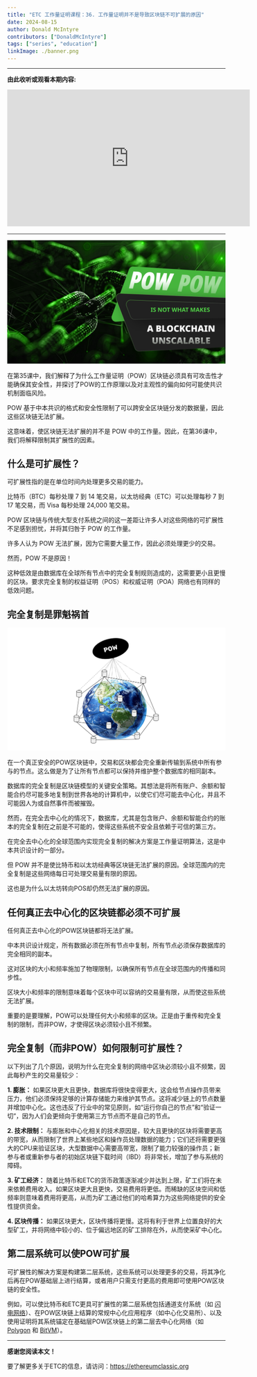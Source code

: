 ```yaml
---
title: "ETC 工作量证明课程：36. 工作量证明并不是导致区块链不可扩展的原因"
date: 2024-08-15
author: Donald McIntyre
contributors: ["DonaldMcIntyre"]
tags: ["series", "education"]
linkImage: ./banner.png
---
```


---
**由此收听或观看本期内容:**

<iframe width="560" height="315" src="https://www.youtube.com/embed/0JC-lgVwayE" title="YouTube video player" frameborder="0" allow="accelerometer; autoplay; clipboard-write; encrypted-media; gyroscope; picture-in-picture; web-share" allowfullscreen></iframe>

---

![](./banner.png)

在第35课中，我们解释了为什么工作量证明（POW）区块链必须具有可攻击性才能确保其安全性，并探讨了POW的工作原理以及对主观性的偏向如何可能使共识机制面临风险。

POW 基于中本共识的格式和安全性限制了可以跨安全区块链分发的数据量，因此这些区块链无法扩展。

这意味着，使区块链无法扩展的并不是 POW 中的工作量。因此，在第36课中，我们将解释限制其扩展性的因素。

## 什么是可扩展性？

可扩展性指的是在单位时间内处理更多交易的能力。

比特币（BTC）每秒处理 7 到 14 笔交易，以太坊经典（ETC）可以处理每秒 7 到 17 笔交易，而 Visa 每秒处理 24,000 笔交易。

POW 区块链与传统大型支付系统之间的这一差距让许多人对这些网络的可扩展性不足感到担忧，并将其归咎于 POW 的工作量。

许多人认为 POW 无法扩展，因为它需要大量工作，因此必须处理更少的交易。

然而，POW 不是原因！

这种低效是由数据库在全球所有节点中的完全复制规则造成的，这需要更小且更慢的区块。要求完全复制的权益证明（POS）和权威证明（POA）网络也有同样的低效问题。

## 完全复制是罪魁祸首

![](./1.png)

在一个真正安全的POW区块链中，交易和区块都会完全重新传输到系统中所有参与的节点。这么做是为了让所有节点都可以保持并维护整个数据库的相同副本。

数据库的完全复制是区块链模型的关键安全策略。其想法是将所有账户、余额和智能合约尽可能多地复制到世界各地的计算机中，以使它们尽可能去中心化，并且不可能因人为或自然事件而被摧毁。

然而，在完全去中心化的情况下，数据库，尤其是包含账户、余额和智能合约的账本的完全复制在之前是不可能的，使得这些系统不安全且依赖于可信的第三方。

在完全去中心化的全球范围内实现完全复制的解决方案是工作量证明算法，这是中本共识设计的一部分。

但 POW 并不是使比特币和以太坊经典等区块链无法扩展的原因。全球范围内的完全复制是这些网络每日可处理交易量有限的原因。

这也是为什么以太坊转向POS却仍然无法扩展的原因。

## 任何真正去中心化的区块链都必须不可扩展

任何真正去中心化的POW区块链都将无法扩展。

中本共识设计规定，所有数据必须在所有节点中复制，所有节点必须保存数据库的完全相同的副本。

这对区块的大小和频率施加了物理限制，以确保所有节点在全球范围内的传播和同步性。

区块大小和频率的限制意味着每个区块中可以容纳的交易量有限，从而使这些系统无法扩展。

重要的是要理解，POW可以处理任何大小和频率的区块。正是由于重传和完全复制的限制，而非POW，才使得区块必须较小且不频繁。

## 完全复制（而非POW）如何限制可扩展性？

以下列出了几个原因，说明为什么在完全复制的网络中区块必须较小且不频繁，因此每秒产生的交易量较少：

**1. 膨胀：** 如果区块更大且更快，数据库将很快变得更大，这会给节点操作员带来压力，他们必须保持足够的计算存储能力来维护其节点。这将减少链上的节点数量并增加中心化。这也违反了行业中的常见原则，如“运行你自己的节点”和“验证一切”，因为人们会更倾向于使用第三方节点而不是自己的节点。

**2. 技术限制：** 与膨胀和中心化相关的技术原因是，较大且更快的区块将需要更高的带宽，从而限制了世界上某些地区和操作员处理数据的能力；它们还将需要更强大的CPU来验证区块，大型数据中心需要高带宽，限制了能力较强的操作员；新参与者或重新参与者的初始区块链下载时间（IBD）将非常长，增加了参与系统的障碍。

**3. 矿工经济：** 随着比特币和ETC的货币政策逐渐减少并达到上限，矿工们将在未来依赖费用收入。如果区块更大且更快，交易费用将更低。而稀缺的区块空间和低频率则意味着费用将更高，从而为矿工通过他们的哈希算力为这些网络提供的安全性提供资金。

**4. 区块传播：** 如果区块更大，区块传播将更慢。这将有利于世界上位置良好的大型矿工，并将网络中较小的、位于偏远地区的矿工排除在外，从而使采矿中心化。

## 第二层系统可以使POW可扩展

可扩展性的解决方案是构建第二层系统，这些系统可以处理更多的交易，将其净化后再在POW基础层上进行结算，或者用户只需支付更高的费用即可使用POW区块链的安全性。

例如，可以使比特币和ETC更具可扩展性的第二层系统包括通道支付系统（如 [闪电网络](https://en.wikipedia.org/wiki/Lightning_Network)）、在POW区块链上结算的常规中心化应用程序（如中心化交易所）、以及使用证明将其系统锚定在基础层POW区块链上的第二层去中心化网络（如[Polygon](https://www.coinbase.com/learn/crypto-basics/what-is-polygon) 和 [BitVM](https://www.coinbase.com/learn/crypto-glossary/what-is-bitcoin-bitvm)）。

---

**感谢您阅读本文！**

要了解更多关于ETC的信息，请访问：https://ethereumclassic.org
